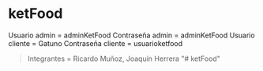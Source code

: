 ketFood
=============

Usuario admin      = adminKetFood
Contraseña admin   = adminKetFood
Usuario cliente    = Gatuno
Contraseña cliente = usuarioketfood

> Integrantes      = Ricardo Muñoz, Joaquín Herrera
"# ketFood" 
